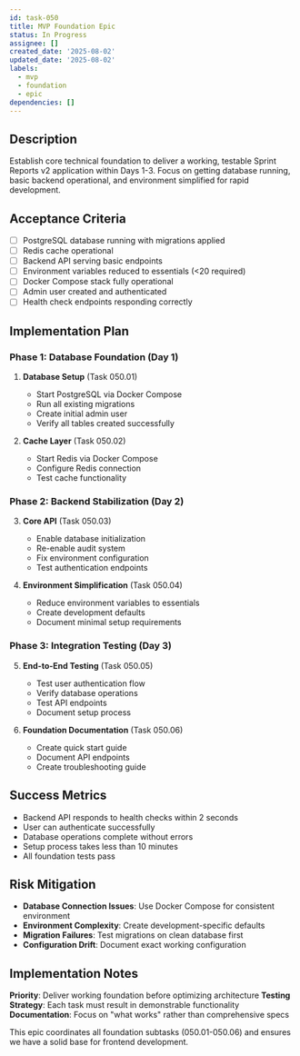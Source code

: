 ```yaml
---
id: task-050
title: MVP Foundation Epic
status: In Progress
assignee: []
created_date: '2025-08-02'
updated_date: '2025-08-02'
labels:
  - mvp
  - foundation
  - epic
dependencies: []
---
```


## Description

Establish core technical foundation to deliver a working, testable Sprint Reports v2 application within Days 1-3. Focus on getting database running, basic backend operational, and environment simplified for rapid development.

## Acceptance Criteria

- [ ] PostgreSQL database running with migrations applied
- [ ] Redis cache operational
- [ ] Backend API serving basic endpoints
- [ ] Environment variables reduced to essentials (<20 required)
- [ ] Docker Compose stack fully operational
- [ ] Admin user created and authenticated
- [ ] Health check endpoints responding correctly

## Implementation Plan

### Phase 1: Database Foundation (Day 1)
1. **Database Setup** (Task 050.01)
   - Start PostgreSQL via Docker Compose
   - Run all existing migrations
   - Create initial admin user
   - Verify all tables created successfully

2. **Cache Layer** (Task 050.02)
   - Start Redis via Docker Compose
   - Configure Redis connection
   - Test cache functionality

### Phase 2: Backend Stabilization (Day 2)
3. **Core API** (Task 050.03)
   - Enable database initialization
   - Re-enable audit system
   - Fix environment configuration
   - Test authentication endpoints

4. **Environment Simplification** (Task 050.04)
   - Reduce environment variables to essentials
   - Create development defaults
   - Document minimal setup requirements

### Phase 3: Integration Testing (Day 3)
5. **End-to-End Testing** (Task 050.05)
   - Test user authentication flow
   - Verify database operations
   - Test API endpoints
   - Document setup process

6. **Foundation Documentation** (Task 050.06)
   - Create quick start guide
   - Document API endpoints
   - Create troubleshooting guide

## Success Metrics

- Backend API responds to health checks within 2 seconds
- User can authenticate successfully
- Database operations complete without errors
- Setup process takes less than 10 minutes
- All foundation tests pass

## Risk Mitigation

- **Database Connection Issues**: Use Docker Compose for consistent environment
- **Environment Complexity**: Create development-specific defaults
- **Migration Failures**: Test migrations on clean database first
- **Configuration Drift**: Document exact working configuration

## Implementation Notes

**Priority**: Deliver working foundation before optimizing architecture
**Testing Strategy**: Each task must result in demonstrable functionality
**Documentation**: Focus on "what works" rather than comprehensive specs

This epic coordinates all foundation subtasks (050.01-050.06) and ensures we have a solid base for frontend development.
